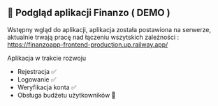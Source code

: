 ## 📸 Podgląd aplikacji Finanzo ( DEMO ) 

Wstępny wgląd do aplikacji, aplikacja została postawiona na serwerze, aktualnie trwają pracę nad łączeniu wszytskich zależności : https://finanzoapp-frontend-production.up.railway.app/


Aplikacja w trakcie rozwoju
- Rejestracja ✅ 
- Logowanie ✅ 
- Weryfikacja konta ✅
- Obsługa budżetu użytkowników 🔄

